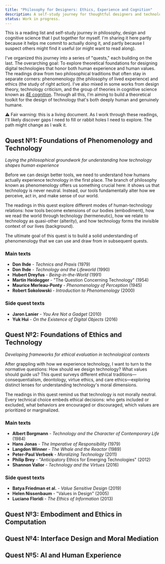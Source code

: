 ```yaml
---
title: "Philosophy for Designers: Ethics, Experience and Cognition"
description: A self-study journey for thoughtful designers and technologists.
status: Work in progress.
---
```


This is a reading list and self-study journey in philosophy, design and cognitive science that I put together for myself. I'm sharing it here partly because it helps me commit to actually doing it, and partly because I suspect others might find it useful (or might want to read along).

I've organized this journey into a series of "quests," each building on the last. The overarching goal: To explore theoretical foundations for designing digital technologies that honor both human experience and human values. The readings draw from two philosophical traditions that often stay in separate corners: phenomenology (the philosophy of lived experience) and ethics (the study of right action). I've also mixed in some works from design theory, technology criticism, and the group of theories in cognitive science known as [4E cognition](https://en.wikipedia.org/wiki/4E_cognition). Through all this, I'm aiming to build a theoretical toolkit for the design of technology that's both deeply human and genuinely humane.

<aside>
⚠️ Fair warning: this is a living document. As I work through these readings, I'll likely discover gaps I need to fill or rabbit holes I need to explore. The path might change as I walk it.
</aside>

## Quest №1: Foundations of Phenomenology and Technology
*Laying the philosophical groundwork for understanding how technology shapes human experience*

Before we can design better tools, we need to understand how humans actually experience technology in the first place. The branch of philosophy known as phenomenology offers us something crucial here: it shows us that technology is never neutral. Instead, our tools fundamentally alter how we perceive, act in, and make sense of our world.

The readings in this quest explore different modes of human-technology relations: how tools become extensions of our bodies (embodiment), how we read the world through technology (hermeneutic), how we relate to technology as quasi-other (alterity), and how technology forms the invisible context of our lives (background).

The ultimate goal of this quest is to build a solid understanding of phenomenology that we can use and draw from in subsequent quests.

### Main texts

- **Don Ihde** - _Technics and Praxis_ (1979)
- **Don Ihde** - _Technology and the Lifeworld_ (1990)
- **Hubert Dreyfus** - _Being-in-the-World_ (1991)
- **Martin Heidegger** - "The Question Concerning Technology" (1954)
- **Maurice Merleau-Ponty** - _Phenomenology of Perception_ (1945)
- **Robert Sokolowski** - _Introduction to Phenomenology_ (2000)

### Side quest texts

- **Jaron Lanier** - _You Are Not a Gadget_ (2010)
- **Yuk Hui** - _On the Existence of Digital Objects_ (2016)

## Quest №2: Foundations of Ethics and Technology
*Developing frameworks for ethical evaluation in technological contexts*

After grappling with how we experience technology, I want to turn to the normative questions: How should we design technology? What values should guide us? This quest surveys different ethical traditions—consequentialism, deontology, virtue ethics, and care ethics—exploring distinct lenses for understanding technology's moral dimensions.

The readings in this quest remind us that technology is not morally neutral. Every technical choice embeds ethical decisions: who gets included or excluded, what behaviors are encouraged or discouraged, which values are prioritized or marginalized.

### Main texts

- **Albert Borgmann** - *Technology and the Character of Contemporary Life* (1984)
- **Hans Jonas** - _The Imperative of Responsibility_ (1979)
- **Langdon Winner** - *The Whale and the Reactor* (1989)
- **Peter-Paul Verbeek** - _Moralizing Technology_ (2011)
- **Philip Brey** - "Anticipatory Ethics for Emerging Technologies" (2012)
- **Shannon Vallor** - _Technology and the Virtues_ (2016)

### Side quest texts

- **Batya Friedman et al.** - *Value Sensitive Design* (2019)
- **Helen Nissenbaum** - "Values in Design" (2005)
- **Luciano Floridi** - _The Ethics of Information_ (2013)

## Quest №3: Embodiment and Ethics in Computation

## Quest №4: Interface Design and Moral Mediation

## Quest №5: AI and Human Experience